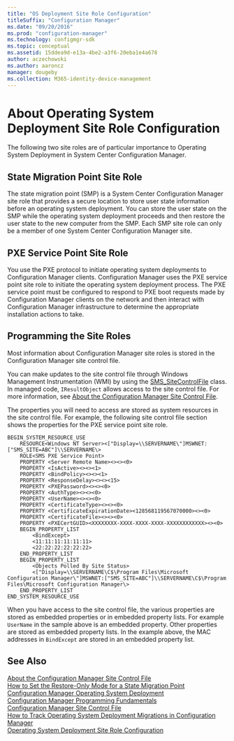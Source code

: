 ```yaml
---
title: "OS Deployment Site Role Configuration"
titleSuffix: "Configuration Manager"
ms.date: "09/20/2016"
ms.prod: "configuration-manager"
ms.technology: configmgr-sdk
ms.topic: conceptual
ms.assetid: 15ddea9d-e13a-4be2-a3f6-20eba1e4a678
author: aczechowski
ms.author: aaroncz
manager: dougeby
ms.collection: M365-identity-device-management
---
```

# About Operating System Deployment Site Role Configuration
The following two site roles are of particular importance to Operating System Deployment in System Center Configuration Manager.  

## State Migration Point Site Role  
 The state migration point (SMP) is a System Center Configuration Manager site role that provides a secure location to store user state information before an operating system deployment. You can store the user state on the SMP while the operating system deployment proceeds and then restore the user state to the new computer from the SMP. Each SMP site role can only be a member of one System Center Configuration Manager site.  

## PXE Service Point Site Role  
 You use the PXE protocol to initiate operating system deployments to Configuration Manager clients. Configuration Manager uses the PXE service point site role to initiate the operating system deployment process. The PXE service point must be configured to respond to PXE boot requests made by Configuration Manager clients on the network and then interact with Configuration Manager infrastructure to determine the appropriate installation actions to take.  

## Programming the Site Roles  
 Most information about Configuration Manager site roles is stored in the Configuration Manager site control file.  

 You can make updates to the site control file through Windows Management Instrumentation (WMI) by using the [SMS_SiteControlFile](../../develop/reference/core/servers/configure/sms_sitecontrolfile-server-wmi-class.md) class. In managed code, `IResultObject` allows access to the site control file. For more information, see [About the Configuration Manager Site Control File](../../develop/core/understand/about-the-configuration-manager-site-control-file.md).  

 The properties you will need to access are stored as system resources in the site control file. For example, the following site control file section shows the properties for the PXE service point site role.  

```  
BEGIN_SYSTEM_RESOURCE_USE  
    RESOURCE<Windows NT Server><["Display=\\SERVERNAME\"]MSWNET:["SMS_SITE=ABC"]\\SERVERNAME\>  
    ROLE<SMS PXE Service Point>  
    PROPERTY <Server Remote Name><><><0>  
    PROPERTY <IsActive><><><1>  
    PROPERTY <BindPolicy><><><1>  
    PROPERTY <ResponseDelay><><><15>  
    PROPERTY <PXEPassword><><><0>  
    PROPERTY <AuthType><><><0>  
    PROPERTY <UserName><><><0>  
    PROPERTY <CertificateType><><><0>  
    PROPERTY <CertificateExpirationDate><128568119567070000><><0>  
    PROPERTY <CertificateFile><><><0>  
    PROPERTY <PXECertGUID><XXXXXXXX-XXXX-XXXX-XXXX-XXXXXXXXXXXX><><0>  
    BEGIN_PROPERTY_LIST  
        <BindExcept>  
        <11:11:11:11:11:11>  
        <22:22:22:22:22:22>  
    END_PROPERTY_LIST  
    BEGIN_PROPERTY_LIST  
        <Objects Polled By Site Status>  
        <["Display=\\SERVERNAME\C$\Program Files\Microsoft Configuration Manager\"]MSWNET:["SMS_SITE=ABC"]\\SERVERNAME\C$\Program Files\Microsoft Configuration Manager\>  
    END_PROPERTY_LIST  
END_SYSTEM_RESOURCE_USE  
```  

 When you have access to the site control file, the various properties are stored as embedded properties or in embedded property lists. For example `UserName` in the sample above is an embedded property. Other properties are stored as embedded property lists. In the example above, the MAC addresses in `BindExcept` are stored in an embedded property list.  

## See Also  
 [About the Configuration Manager Site Control File](../../develop/core/understand/about-the-configuration-manager-site-control-file.md)   
 [How to Set the Restore-Only Mode for a State Migration Point](../../develop/osd/how-to-set-the-restore-only-mode-for-a-state-migration-point.md)   
 [Configuration Manager Operating System Deployment](../../develop/osd/operating-system-deployment.md)   
 [Configuration Manager Programming Fundamentals](../../develop/core/understand/configuration-manager-programming-fundamentals.md)   
 [Configuration Manager Site Control File](../../develop/core/understand/site-control-file.md)   
 [How to Track Operating System Deployment Migrations in Configuration Manager](../../develop/osd/how-to-track-operating-system-deployment-migrations.md)   
 [Operating System Deployment Site Role Configuration](../../develop/osd/operating-system-deployment-site-role-configuration.md)
